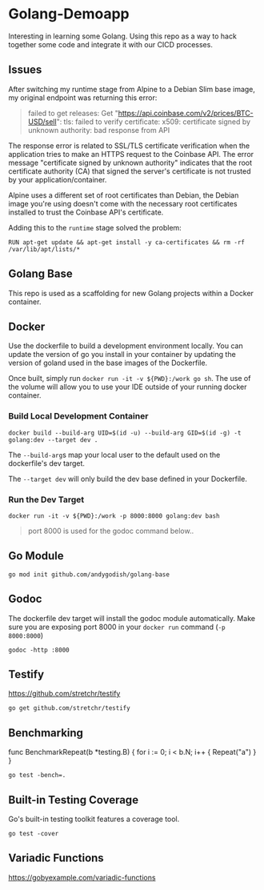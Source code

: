 # Golang-Demoapp

Interesting in learning some Golang. Using this repo as a way to hack together some code and integrate it with our CICD processes. 

## Issues

After switching my runtime stage from Alpine to a Debian Slim base image, my original endpoint was returning this error: 

> failed to get releases: Get "https://api.coinbase.com/v2/prices/BTC-USD/sell": tls: failed to verify certificate: x509: certificate signed by unknown authority: bad response from API

The response error is related to SSL/TLS certificate verification when the application tries to make an HTTPS request to the Coinbase API. The error message "certificate signed by unknown authority" indicates that the root certificate authority (CA) that signed the server's certificate is not trusted by your application/container.

Alpine uses a different set of root certificates than Debian, the Debian image you're using doesn't come with the necessary root certificates installed to trust the Coinbase API's certificate.

Adding this to the `runtime` stage solved the problem: 

```
RUN apt-get update && apt-get install -y ca-certificates && rm -rf /var/lib/apt/lists/*
```

## Golang Base

This repo is used as a scaffolding for new Golang projects within a Docker container. 

## Docker

Use the dockerfile to build a development environment locally. You can update the version of go you install in your container by updating the version of goland used in the base images of the Dockerfile. 

Once built, simply run `docker run -it -v ${PWD}:/work go sh`. The use of the volume will allow you to use your IDE outside of your running docker container. 

### Build Local Development Container

```
docker build --build-arg UID=$(id -u) --build-arg GID=$(id -g) -t golang:dev --target dev .
```

The `--build-arg`s map your local user to the default used on the dockerfile's dev target. 

The `--target dev` will only build the dev base defined in your Dockerfile. 

### Run the Dev Target

```
docker run -it -v ${PWD}:/work -p 8000:8000 golang:dev bash 
```
> port 8000 is used for the godoc command below..

## Go Module

```
go mod init github.com/andygodish/golang-base
```

## Godoc

The dockerfile dev target will install the godoc module automatically. Make sure you are exposing port 8000 in your `docker run` command (`-p 8000:8000`)

```
godoc -http :8000
```

## Testify

https://github.com/stretchr/testify

```
go get github.com/stretchr/testify
```

## Benchmarking

func BenchmarkRepeat(b *testing.B) {
	for i := 0; i < b.N; i++ {
		Repeat("a")
	}
}

```
go test -bench=.
```
## Built-in Testing Coverage

Go's built-in testing toolkit features a coverage tool.

```
go test -cover
```

## Variadic Functions

https://gobyexample.com/variadic-functions




